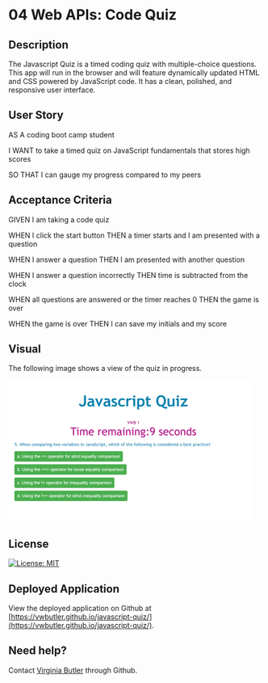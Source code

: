 # 04 Web APIs: Code Quiz

## Description

The Javascript Quiz is a timed coding quiz with multiple-choice questions. This app will run in the browser and will feature dynamically updated HTML and CSS powered by JavaScript code. It has a clean, polished, and responsive user interface. 

## User Story


AS A coding boot camp student

I WANT to take a timed quiz on JavaScript fundamentals that stores high scores

SO THAT I can gauge my progress compared to my peers


## Acceptance Criteria


GIVEN I am taking a code quiz

WHEN I click the start button THEN a timer starts and I am presented with a question

WHEN I answer a question THEN I am presented with another question

WHEN I answer a question incorrectly THEN time is subtracted from the clock

WHEN all questions are answered or the timer reaches 0 THEN the game is over

WHEN the game is over THEN I can save my initials and my score


## Visual

The following image shows a view of the quiz in progress.

![Javascript Quiz](./Assets/images/visual.png)

## License

[![License: MIT](https://img.shields.io/badge/License-MIT-yellow.svg)](https://opensource.org/licenses/MIT)

## Deployed Application

View the deployed application on Github at [https://vwbutler.github.io/javascript-quiz/](https://vwbutler.github.io/javascript-quiz/).

## Need help?

Contact [Virginia Butler](https://github.com/vwbutler) through Github.